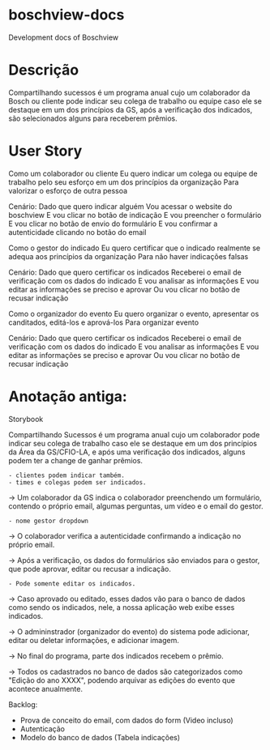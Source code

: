 # boschview-docs
Development docs of Boschview

# Descrição

Compartilhando sucessos é um programa anual cujo um colaborador da Bosch ou cliente pode indicar seu colega de trabalho ou equipe caso ele se destaque em um dos princípios da GS, após a verificação dos indicados, são selecionados alguns para receberem prêmios.

# User Story

Como um colaborador ou cliente
Eu quero indicar um colega ou equipe de trabalho pelo seu esforço em um dos princípios da organização
Para valorizar o esforço de outra pessoa

Cenário:
    Dado que quero indicar alguém
    Vou acessar o website do boschview
    E vou clicar no botão de indicação
    E vou preencher o formulário
    E vou clicar no botão de envio do formulário
    E vou confirmar a autenticidade clicando no botão do email

Como o gestor do indicado
Eu quero certificar que o indicado realmente se adequa aos princípios da organização
Para não haver indicações falsas

Cenário:
    Dado que quero certificar os indicados
    Receberei o email de verificação com os dados do indicado
    E vou analisar as informações
    E vou editar as informações se preciso e aprovar
    Ou vou clicar no botão de recusar indicação

Como o organizador do evento
Eu quero organizar o evento, apresentar os canditados, editá-los e aprová-los
Para organizar evento

Cenário:
    Dado que quero certificar os indicados
    Receberei o email de verificação com os dados do indicado
    E vou analisar as informações
    E vou editar as informações se preciso e aprovar
    Ou vou clicar no botão de recusar indicação

# Anotação antiga:

Storybook

Compartilhando Sucessos é um programa anual cujo um colaborador pode indicar seu colega de trabalho caso ele se destaque em um dos princípios da Área da GS/CFIO-LA, e após uma verificação dos indicados, alguns podem ter a change de ganhar prêmios.

	- clientes podem indicar também.
	- times e colegas podem ser indicados.

-> Um colaborador da GS indica o colaborador preenchendo um formulário, contendo o próprio email, algumas perguntas, um vídeo e o email do gestor.

	- nome gestor dropdown

-> O colaborador verifica a autenticidade confirmando a indicação no próprio email.

-> Após a verificação, os dados do formulários são enviados para o gestor, que pode aprovar, editar ou recusar a indicação.

	- Pode somente editar os indicados.

-> Caso aprovado ou editado, esses dados vão para o banco de dados como sendo os indicados, nele, a nossa aplicação web exibe esses indicados.

-> O admininstrador (organizador do evento) do sistema pode adicionar, editar ou deletar informações, e adicionar imagem.

-> No final do programa, parte dos indicados recebem o prêmio.

-> Todos os cadastrados no banco de dados são categorizados como "Edição do ano XXXX", podendo arquivar as edições do evento que acontece anualmente.

Backlog:

- Prova de conceito do email, com dados do form (Video incluso)
- Autenticação
- Modelo do banco de dados (Tabela indicações)


